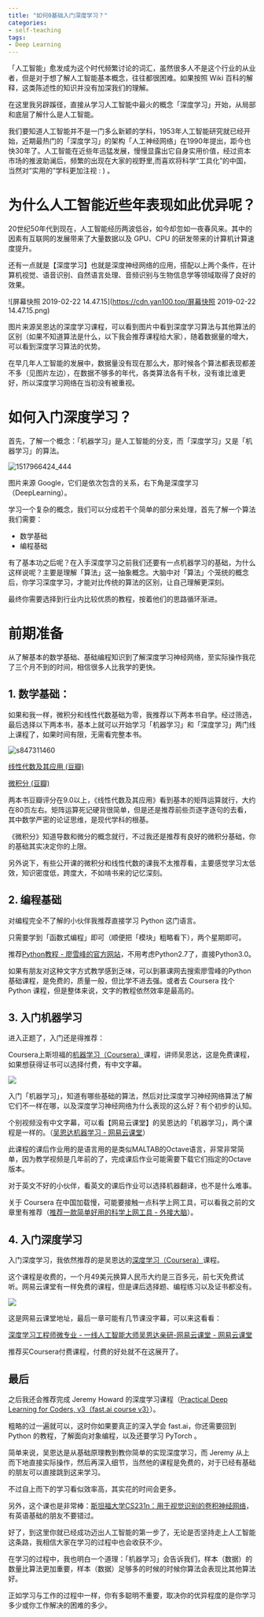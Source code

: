 ```yaml
---
title: "如何0基础入门深度学习？"
categories:
- self-teaching
tags:
- Deep Learning
---
```


「人工智能」愈发成为这个时代频繁讨论的词汇，虽然很多人不是这个行业的从业者，但是对于想了解人工智能基本概念，往往都很困难。如果按照 Wiki 百科的解释，这类陈述性的知识并没有加深我们的理解。

在这里我另辟蹊径，直接从学习人工智能中最火的概念「深度学习」开始，从局部和底层了解什么是人工智能。

我们要知道人工智能并不是一门多么新颖的学科，1953年人工智能研究就已经开始，近期最热门的「深度学习」的架构「人工神经网络」在1990年提出，距今也快30年了。人工智能在近些年迅猛发展，慢慢显露出它自身实用价值，经过资本市场的推波助澜后，频繁的出现在大家的视野里,而喜欢将科学“工具化”的中国，当然对“实用的”学科更加注视 : ) 。

# 为什么人工智能近些年表现如此优异呢？

20世纪50年代到现在，人工智能经历两波低谷，如今却忽如一夜春风来。其中的因素有互联网的发展带来了大量数据以及 GPU、CPU 的研发带来的计算机计算速度提升。

还有一点就是【深度学习】也就是深度神经网络的应用，搭配以上两个条件，在计算机视觉、语音识别、自然语言处理、音频识别与生物信息学等领域取得了良好的效果。

![屏幕快照 2019-02-22 14.47.15](https://cdn.yan100.top/屏幕快照 2019-02-22 14.47.15.png)


图片来源吴恩达的深度学习课程，可以看到图片中看到深度学习算法与其他算法的区别（如果不知道算法是什么，以下我会推荐课程给大家），随着数据量的增大，可以看到深度学习算法的优势。

在早几年人工智能的发展中，数据量没有现在那么大，那时候各个算法都表现都差不多（见图片左边），在数据不够多的年代，各类算法各有千秋，没有谁比谁更好，所以深度学习网络在当初没有被重视。

# 如何入门深度学习？


首先，了解一个概念：「机器学习」是人工智能的分支，而「深度学习」又是「机器学习」的算法。

![1517966424_444](https://cdn.yan100.top/1517966424_444.png)


图片来源 Google，它们是依次包含的关系，右下角是深度学习（DeepLearning）。

学习一个复杂的概念，我们可以分成若干个简单的部分来处理，首先了解一个算法我们需要：

- 数学基础
- 编程基础

有了基本功之后呢？在入手深度学习之前我们还要有一点机器学习的基础，为什么这样说呢？主要是理解「算法」这一抽象概念。大脑中对「算法」个笼统的概念后，你学习深度学习，才能对比传统的算法的区别，让自己理解更深刻。

最终你需要选择到行业内比较优质的教程，按着他们的思路循环渐进。


# 前期准备

从了解基本的数学基础、基础编程知识到了解深度学习神经网络，至实际操作我花了三个月不到的时间，相信很多人比我学的更快。

## 1. 数学基础：
如果和我一样，微积分和线性代数基础为零，我推荐以下两本书自学。经过筛选，最后选择以下两本书，基本上就可以开始学习「机器学习」和「深度学习」两门线上课程了，如果时间有限，无需看完整本书。

![s847311460](https://cdn.yan100.top/s847311460.jpg)


[线性代数及其应用 (豆瓣)](https://book.douban.com/subject/1425950/)

[微积分 (豆瓣)](https://book.douban.com/subject/6822205/)

两本书豆瓣评分在9.0以上，《线性代数及其应用》看到基本的矩阵运算就行，大约在80页左右。矩阵运算死记硬背很简单，但是还是推荐前些页逐字逐句的去看，其中数学严密的论证思维，是现代学科的根基。

《微积分》知道导数和微分的概念就行，不过我还是推荐有良好的微积分基础，你的基础其实决定你的上限。

另外说下，有些公开课的微积分和线性代数的课我不太推荐看，主要感觉学习太低效，知识密度低，跨度大，不如啃书来的记忆深刻。

## 2. 编程基础

对编程完全不了解的小伙伴我推荐直接学习 Python 这门语言。

只需要学到「函数式编程」即可（顺便把「模块」粗略看下），两个星期即可。

推荐[Python教程 - 廖雪峰的官方网站](https://www.liaoxuefeng.com/wiki/0014316089557264a6b348958f449949df42a6d3a2e542c000)，不用考虑Python2.7了，直接Python3.0。

如果有朋友对这种文字方式教学感到乏味，可以到慕课网去搜索廖雪峰的Python基础课程，是免费的，质量一般，但比学不进去强。或者去 Coursera 找个 Python 课程，但是整体来说，文字的教程依然效率是最高的。

## 3. 入门机器学习

进入正题了，入门还是得推荐：

Coursera上斯坦福的[机器学习（Coursera）](https://www.coursera.org/learn/machine-learning)课程，讲师吴恩达，这是免费课程，如果想获得证书可以选择付费，有中文字幕。

![](https://cdn.yan100.top/15508356776963.jpg)


入门「机器学习」，知道有哪些基础的算法，然后对比深度学习神经网络算法了解它们不一样在哪，以及深度学习神经网络为什么表现的这么好？有个初步的认知。

个别视频没有中文字幕，可以看【网易云课堂】的吴恩达的「机器学习」，两个课程是一样的。（[吴恩达机器学习 - 网易云课堂](https://study.163.com/course/courseMain.htm?courseId=1004570029&_trace_c_p_k2_=4370ed9eaeb54dd2a20207910a9c22d6)）

此课程的课后作业用的是语言用的是类似MALTAB的Octave语言，非常非常简单，因为教学视频是几年前的了，完成课后作业可能需要下载它们指定的Octave版本。

对于英文不好的小伙伴，看英文的课后作业可以选择机器翻译，也不是什么难事。

关于 Coursera 在中国加载慢，可能要接触一点科学上网工具，可以看我之前的文章里有推荐（[推荐一款简单好用的科学上网工具 - 外接大脑](https://yan100.top/tools/tools-kexueshangwang.html)）。

## 4. 入门深度学习

入门深度学习，我依然推荐的是吴恩达的[深度学习（Coursera）](https://www.coursera.org/specializations/deep-learning)课程。

这个课程是收费的，一个月49美元换算人民币大约是三百多元，前七天免费试听。网易云课堂有一样免费的课程，但是课后选择题、编程练习以及证书都没有。

![](https://cdn.yan100.top/15508358301827.jpg)


这是网易云课堂地址，最后一章可能有几节课没字幕，可以来这看看：

[深度学习工程师微专业 - 一线人工智能大师吴恩达亲研-网易云课堂 - 网易云课堂](https://mooc.study.163.com/smartSpec/detail/1001319001.htm)

推荐买Coursera付费课程，付费的好处就不在这展开了。


## 最后

之后我还会推荐完成 Jeremy Howard 的深度学习课程（[Practical Deep Learning for Coders, v3（fast.ai course v3）](https://course.fast.ai/)）。

粗略的过一遍就可以，这时你如果要真正的深入学会 fast.ai，你还需要回到 Python 的教程，了解面向对象编程，以及还要学习 PyTorch 。

简单来说，吴恩达是从基础原理教到教你简单的实现深度学习，而 Jeremy 从上而下地直接实际操作，然后再深入细节，当然他的课程是免费的，对于已经有基础的朋友可以直接跳到这来学习。

不过自上而下的学习看似效率高，其实花的时间会更多。

另外，这个课也是非常棒：[斯坦福大学CS231n：用于视觉识别的卷积神经网络](http://cs231n.stanford.edu/)，有英语基础的朋友不要错过。

好了，到这里你就已经成功迈出人工智能的第一步了，无论是否坚持走上人工智能这条路，我相信大家在学习的过程中也会收获不少。

在学习的过程中，我也明白一个道理：「机器学习」会告诉我们，样本（数据）的数量比算法更加重要，样本（数据）足够多的时候的时候你算法会表现比其他算法好。

正如学习与工作的过程中一样，你有多聪明不重要，取决你的优异程度的是你学习多少或你工作解决的困难的多少。



